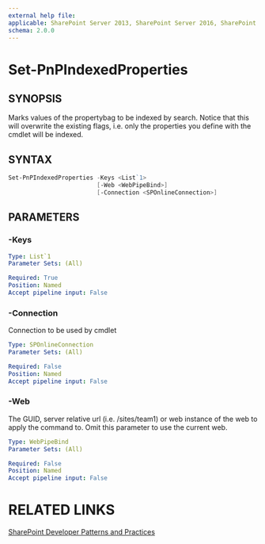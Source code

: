 ```yaml
---
external help file:
applicable: SharePoint Server 2013, SharePoint Server 2016, SharePoint Online
schema: 2.0.0
---
```

# Set-PnPIndexedProperties

## SYNOPSIS
Marks values of the propertybag to be indexed by search. Notice that this will overwrite the existing flags, i.e. only the properties you define with the cmdlet will be indexed.

## SYNTAX 

```powershell
Set-PnPIndexedProperties -Keys <List`1>
                         [-Web <WebPipeBind>]
                         [-Connection <SPOnlineConnection>]
```

## PARAMETERS

### -Keys


```yaml
Type: List`1
Parameter Sets: (All)

Required: True
Position: Named
Accept pipeline input: False
```

### -Connection
Connection to be used by cmdlet

```yaml
Type: SPOnlineConnection
Parameter Sets: (All)

Required: False
Position: Named
Accept pipeline input: False
```

### -Web
The GUID, server relative url (i.e. /sites/team1) or web instance of the web to apply the command to. Omit this parameter to use the current web.

```yaml
Type: WebPipeBind
Parameter Sets: (All)

Required: False
Position: Named
Accept pipeline input: False
```

# RELATED LINKS

[SharePoint Developer Patterns and Practices](http://aka.ms/sppnp)